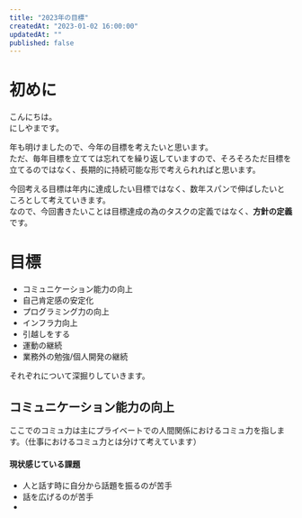```yaml
---
title: "2023年の目標"
createdAt: "2023-01-02 16:00:00"
updatedAt: ""
published: false
---
```


# 初めに

こんにちは。<br>
にしやまです。

年も明けましたので、今年の目標を考えたいと思います。<br>
ただ、毎年目標を立てては忘れてを繰り返していますので、そろそろただ目標を立てるのではなく、長期的に持続可能な形で考えられればと思います。

今回考える目標は年内に達成したい目標ではなく、数年スパンで伸ばしたいところとして考えていきます。<br>
なので、今回書きたいことは目標達成の為のタスクの定義ではなく、**方針の定義**です。

# 目標

- コミュニケーション能力の向上
- 自己肯定感の安定化
- プログラミング力の向上
- インフラ力向上
- 引越しをする
- 運動の継続
- 業務外の勉強/個人開発の継続

それぞれについて深掘りしていきます。

## コミュニケーション能力の向上

ここでのコミュ力は主にプライベートでの人間関係におけるコミュ力を指します。（仕事におけるコミュ力とは分けて考えています）<br>

#### 現状感じている課題

- 人と話す時に自分から話題を振るのが苦手
- 話を広げるのが苦手
- 
